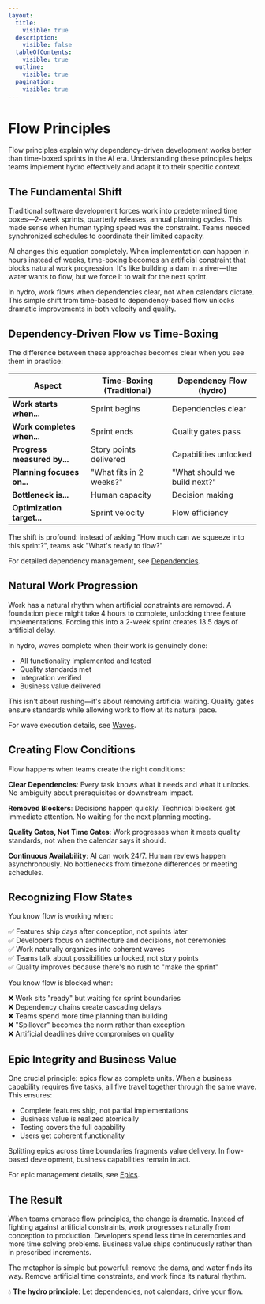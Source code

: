 ```yaml
---
layout:
  title:
    visible: true
  description:
    visible: false
  tableOfContents:
    visible: true
  outline:
    visible: true
  pagination:
    visible: true
---
```


# Flow Principles

Flow principles explain why dependency-driven development works better than time-boxed sprints in the AI era. Understanding these principles helps teams implement hydro effectively and adapt it to their specific context.

## The Fundamental Shift

Traditional software development forces work into predetermined time boxes—2-week sprints, quarterly releases, annual planning cycles. This made sense when human typing speed was the constraint. Teams needed synchronized schedules to coordinate their limited capacity.

AI changes this equation completely. When implementation can happen in hours instead of weeks, time-boxing becomes an artificial constraint that blocks natural work progression. It's like building a dam in a river—the water wants to flow, but we force it to wait for the next sprint.

In hydro, work flows when dependencies clear, not when calendars dictate. This simple shift from time-based to dependency-based flow unlocks dramatic improvements in both velocity and quality.

## Dependency-Driven Flow vs Time-Boxing

The difference between these approaches becomes clear when you see them in practice:

| Aspect | Time-Boxing (Traditional) | Dependency Flow (hydro) |
|--------|--------------------------|-------------------------|
| **Work starts when...** | Sprint begins | Dependencies clear |
| **Work completes when...** | Sprint ends | Quality gates pass |
| **Progress measured by...** | Story points delivered | Capabilities unlocked |
| **Planning focuses on...** | "What fits in 2 weeks?" | "What should we build next?" |
| **Bottleneck is...** | Human capacity | Decision making |
| **Optimization target...** | Sprint velocity | Flow efficiency |

The shift is profound: instead of asking "How much can we squeeze into this sprint?", teams ask "What's ready to flow?"

For detailed dependency management, see [Dependencies](./dependencies.md).

## Natural Work Progression

Work has a natural rhythm when artificial constraints are removed. A foundation piece might take 4 hours to complete, unlocking three feature implementations. Forcing this into a 2-week sprint creates 13.5 days of artificial delay.

In hydro, waves complete when their work is genuinely done:
- All functionality implemented and tested
- Quality standards met
- Integration verified
- Business value delivered

This isn't about rushing—it's about removing artificial waiting. Quality gates ensure standards while allowing work to flow at its natural pace.

For wave execution details, see [Waves](./waves.md).

## Creating Flow Conditions

Flow happens when teams create the right conditions:

**Clear Dependencies**: Every task knows what it needs and what it unlocks. No ambiguity about prerequisites or downstream impact.

**Removed Blockers**: Decisions happen quickly. Technical blockers get immediate attention. No waiting for the next planning meeting.

**Quality Gates, Not Time Gates**: Work progresses when it meets quality standards, not when the calendar says it should.

**Continuous Availability**: AI can work 24/7. Human reviews happen asynchronously. No bottlenecks from timezone differences or meeting schedules.

## Recognizing Flow States

You know flow is working when:

✅ Features ship days after conception, not sprints later  
✅ Developers focus on architecture and decisions, not ceremonies  
✅ Work naturally organizes into coherent waves  
✅ Teams talk about possibilities unlocked, not story points  
✅ Quality improves because there's no rush to "make the sprint"  

You know flow is blocked when:

❌ Work sits "ready" but waiting for sprint boundaries  
❌ Dependency chains create cascading delays  
❌ Teams spend more time planning than building  
❌ "Spillover" becomes the norm rather than exception  
❌ Artificial deadlines drive compromises on quality  

## Epic Integrity and Business Value

One crucial principle: epics flow as complete units. When a business capability requires five tasks, all five travel together through the same wave. This ensures:

- Complete features ship, not partial implementations
- Business value is realized atomically
- Testing covers the full capability
- Users get coherent functionality

Splitting epics across time boundaries fragments value delivery. In flow-based development, business capabilities remain intact.

For epic management details, see [Epics](./epics.md).

## The Result

When teams embrace flow principles, the change is dramatic. Instead of fighting against artificial constraints, work progresses naturally from conception to production. Developers spend less time in ceremonies and more time solving problems. Business value ships continuously rather than in prescribed increments.

The metaphor is simple but powerful: remove the dams, and water finds its way. Remove artificial time constraints, and work finds its natural rhythm.

💧 **The hydro principle**: Let dependencies, not calendars, drive your flow.